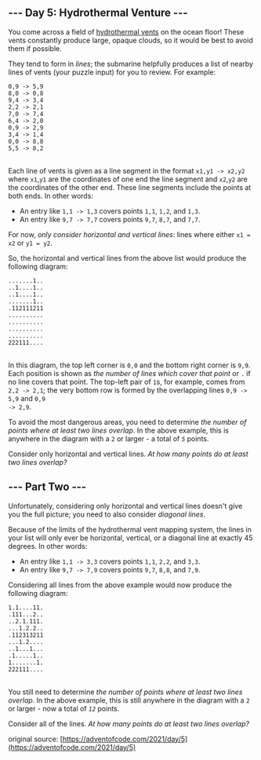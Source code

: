 ## --- Day 5: Hydrothermal Venture ---
You come across a field of [hydrothermal vents](https://en.wikipedia.org/wiki/Hydrothermal_vent) on the ocean floor! These vents constantly produce large, opaque clouds, so it would be best to avoid them if possible.

They tend to form in <em>lines</em>; the submarine helpfully produces a list of nearby lines of vents (your puzzle input) for you to review. For example:

<pre>
<code>0,9 -> 5,9
8,0 -> 0,8
9,4 -> 3,4
2,2 -> 2,1
7,0 -> 7,4
6,4 -> 2,0
0,9 -> 2,9
3,4 -> 1,4
0,0 -> 8,8
5,5 -> 8,2
</code>
</pre>

Each line of vents is given as a line segment in the format <code>x1,y1 -> x2,y2</code> where <code>x1</code>,<code>y1</code> are the coordinates of one end the line segment and <code>x2</code>,<code>y2</code> are the coordinates of the other end. These line segments include the points at both ends. In other words:


 - An entry like <code>1,1 -> 1,3</code> covers points <code>1,1</code>, <code>1,2</code>, and <code>1,3</code>.
 - An entry like <code>9,7 -> 7,7</code> covers points <code>9,7</code>, <code>8,7</code>, and <code>7,7</code>.

For now, <em>only consider horizontal and vertical lines</em>: lines where either <code>x1 = x2</code> or <code>y1 = y2</code>.

So, the horizontal and vertical lines from the above list would produce the following diagram:

<pre>
<code>.......1..
..1....1..
..1....1..
.......1..
.112111211
..........
..........
..........
..........
222111....
</code>
</pre>

In this diagram, the top left corner is <code>0,0</code> and the bottom right corner is <code>9,9</code>. Each position is shown as <em>the number of lines which cover that point</em> or <code>.</code> if no line covers that point. The top-left pair of <code>1</code>s, for example, comes from <code>2,2 -> 2,1</code>; the very bottom row is formed by the overlapping lines <code>0,9 -> 5,9</code> and <code>0,9 -> 2,9</code>.

To avoid the most dangerous areas, you need to determine <em>the number of points where at least two lines overlap</em>. In the above example, this is anywhere in the diagram with a <code>2</code> or larger - a total of <code><em>5</em></code> points.

Consider only horizontal and vertical lines. <em>At how many points do at least two lines overlap?</em>


## --- Part Two ---
Unfortunately, considering only horizontal and vertical lines doesn't give you the full picture; you need to also consider <em>diagonal lines</em>.

Because of the limits of the hydrothermal vent mapping system, the lines in your list will only ever be horizontal, vertical, or a diagonal line at exactly 45 degrees. In other words:


 - An entry like <code>1,1 -> 3,3</code> covers points <code>1,1</code>, <code>2,2</code>, and <code>3,3</code>.
 - An entry like <code>9,7 -> 7,9</code> covers points <code>9,7</code>, <code>8,8</code>, and <code>7,9</code>.

Considering all lines from the above example would now produce the following diagram:

<pre>
<code>1.1....11.
.111...2..
..2.1.111.
...1.2.2..
.112313211
...1.2....
..1...1...
.1.....1..
1.......1.
222111....
</code>
</pre>

You still need to determine <em>the number of points where at least two lines overlap</em>. In the above example, this is still anywhere in the diagram with a <code>2</code> or larger - now a total of <code><em>12</em></code> points.

Consider all of the lines. <em>At how many points do at least two lines overlap?</em>

original source: [https://adventofcode.com/2021/day/5](https://adventofcode.com/2021/day/5)